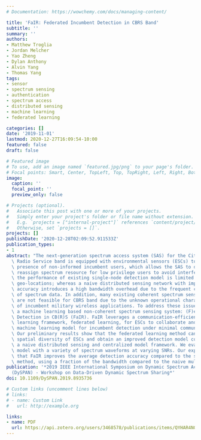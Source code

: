 ```yaml
---
# Documentation: https://wowchemy.com/docs/managing-content/

title: 'FaIR: Federated Incumbent Detection in CBRS Band'
subtitle: ''
summary: ''
authors:
- Matthew Troglia
- Jordan Melcher
- Yao Zheng
- Dylan Anthony
- Alvin Yang
- Thomas Yang
tags:
- sensor
- spectrum sensing
- authentication
- spectrum access
- distributed sensing
- machine learning
- federated learning

categories: []
date: '2019-11-01'
lastmod: 2020-12-27T16:09:54-10:00
featured: false
draft: false

# Featured image
# To use, add an image named `featured.jpg/png` to your page's folder.
# Focal points: Smart, Center, TopLeft, Top, TopRight, Left, Right, BottomLeft, Bottom, BottomRight.
image:
  caption: ''
  focal_point: ''
  preview_only: false

# Projects (optional).
#   Associate this post with one or more of your projects.
#   Simply enter your project's folder or file name without extension.
#   E.g. `projects = ["internal-project"]` references `content/project/deep-learning/index.md`.
#   Otherwise, set `projects = []`.
projects: []
publishDate: '2020-12-28T02:09:52.911533Z'
publication_types:
- 1
abstract: "The next-generation spectrum access system (SAS) for the Citizens Broadband\
  \ Radio Service band is equipped with environmental sensors (ESCs) to detect the\
  \ presence of non-informed incumbent users, which allows the SAS to dynamically\
  \ reassign spectrum resource for low privilege users to avoid interference. However,\
  \ the performance of existing single-node detection model is limited by the sensor's\
  \ geo-locations; whereas a naive distributed sensing network with improved detection\
  \ accuracy introduces a high bandwidth overhead due to the frequent communication\
  \ of spectrum data. In addition, many existing coherent spectrum sensing methods\
  \ are not feasible for CBRS band due to the unknown operational characteristics\
  \ of incumbent military wireless applications. To address these issues, we propose\
  \ a machine learning based non-coherent spectrum sensing system: (F)eder(a)ted (I)ncumbent\
  \ Detection in CB(R)S (FaIR). FaIR leverages a communication-efficient distributed\
  \ learning framework, federated learning, for ESCs to collaborate and train a data-driven\
  \ machine learning model for incumbent detection under minimal communication bandwidth.\
  \ Our preliminary results show that the federated learning method can exploit the\
  \ spatial diversity of ESCs and obtain an improved detection model comparing to\
  \ a naive distributed sensing and centralized model framework. We evaluate the FaIR\
  \ model with a variety of spectrum waveforms at varying SNRs. Our experiments showed\
  \ that FaIR improves the average detection accuracy compared to the single-node\
  \ method, using a fraction of the bandwidth compared to the naive multi-node method."
publication: '*2019 IEEE International Symposium on Dynamic Spectrum Access Networks
  (DySPAN) - Workshop on Data-Driven Dynamic Spectrum Sharing*'
doi: 10.1109/DySPAN.2019.8935736

# Custom links (uncomment lines below)
# links:
# - name: Custom Link
#   url: http://example.org

links:
- name: PDF
  url: https://api.zotero.org/users/3468578/publications/items/QYHAR4NG/file/view
---
```

